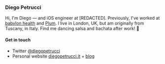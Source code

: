 ### Diego Petrucci

Hi, I'm Diego — and iOS engineer at [REDACTED]. Previously, I've worked at [babylon health](https://www.babylonhealth.com) and [Plum](https://withplum.com). I live in London, UK, but am originally from Tuscany, in Italy. Find me dancing salsa and bachata after work! 💃

#### Get in touch
* Twitter [@diegopetrucci](https://twitter.com/diegopetrucci)
* Personal website [diegopetrucci.it](http://www.diegopetrucci.it) + [blog](https://diegopetrucci.it/blog)
